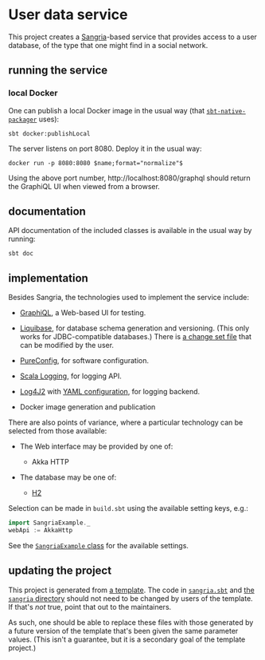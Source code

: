# User data service

This project creates a [Sangria][sangria]-based service that provides access to a user database,
of the type that one might find in a social network.

## running the service
### local Docker

One can publish a local Docker image in the usual way (that [`sbt-native-packager`][sbt-native-packager] uses):
```shell
sbt docker:publishLocal
```
The server listens on port 8080. Deploy it in the usual way:
```shell
docker run -p 8080:8080 $name;format="normalize"$
```
Using the above port number, http://localhost:8080/graphql should return the GraphiQL UI when viewed from a browser.

## documentation

API documentation of the included classes is available in the usual way by running:
```shell
sbt doc
```

## implementation

Besides Sangria, the technologies used to implement the service include:

- [GraphiQL][graphiql], a Web-based UI for testing.

- [Liquibase][liquibase], for database schema generation and versioning.
  (This only works for JDBC-compatible databases.)
  There is [a change set file](modules/database/src/main/resources/liquibase.xml) that can be modified by the user.

- [PureConfig][pureconfig], for software configuration.
- [Scala Logging][scala-logging], for logging API.
- [Log4J2][log4j2] with [YAML configuration](src/main/resources/log4j2.yaml), for logging backend.
- Docker image generation and publication

There are also points of variance, where a particular technology can be selected from those available:

- The Web interface may be provided by one of:
  - Akka HTTP

- The database may be one of:
  - [H2][h2]

Selection can be made in `build.sbt` using the available setting keys, e.g.:
```sbt
import SangriaExample._
webApi := AkkaHttp
```
See the [`SangriaExample` class](project/SangriaExample.scala) for the available settings.

## updating the project

This project is generated from [a template][template].
The code in [`sangria.sbt`](sangria.sbt) and [the `sangria` directory](src/main/scala/$package$/sangria)
should not need to be changed by users of the template.
If that's _not_ true, point that out to the maintainers.

As such, one should be able to replace these files with those generated by a future version of the template
that's been given the same parameter values.
(This isn't a guarantee, but it is a secondary goal of the template project.)


[gitter]: https://gitter.im/sangria-graphql/sangria
[graphiql]: https://github.com/graphql/graphiql#readme
[h2]: https://h2database.com/
[liquibase]: https://www.liquibase.org/
[log4j2]: https://logging.apache.org/log4j/2.x/
[pureconfig]: https://pureconfig.github.io/
[sangria]: https://sangria-graphql.github.io/
[sbt-native-packager]: https://www.scala-sbt.org/sbt-native-packager/
[scala-logging]: https://github.com/lightbend/scala-logging
[template]: https://github.com/performantdata/sangria-example.g8
